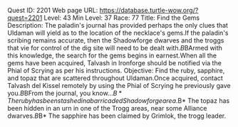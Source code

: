 Quest ID: 2201
Web page URL: https://database.turtle-wow.org/?quest=2201
Level: 43
Min Level: 37
Race: 77
Title: Find the Gems
Description: The paladin's journal has provided perhaps the only clues that Uldaman will yield as to the location of the necklace's gems.If the paladin's scribing remains accurate, then the Shadowforge dwarves and the troggs that vie for control of the dig site will need to be dealt with.$B$BArmed with this knowledge, the search for the gems begins in earnest.When all the gems have been acquired, Talvash in Ironforge should be notified via the Phial of Scrying as per his instructions.
Objective: Find the ruby, sapphire, and topaz that are scattered throughout Uldaman.Once acquired, contact Talvash del Kissel remotely by using the Phial of Scrying he previously gave you.$B$BFrom the journal, you know...$B* The ruby has been stashed in a barricaded Shadowforge area.$B* The topaz has been hidden in an urn in one of the Trogg areas, near some Alliance dwarves.$B$B* The sapphire has been claimed by Grimlok, the trogg leader.
